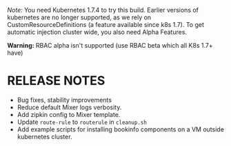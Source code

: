 *Note:* You need Kubernetes 1.7.4 to try this build. Earlier versions of kubernetes are no longer supported, as we rely on CustomResourceDefinitions (a feature available since k8s 1.7). To get automatic injection cluster wide, you also need Alpha Features.

**Warning:** RBAC alpha isn't supported (use RBAC beta which all K8s 1.7+ have)

RELEASE NOTES
============

* Bug fixes, stability improvements
* Reduce default Mixer logs verbosity.
* Add zipkin config to Mixer template.
* Update `route-rule` to `routerule` in `cleanup.sh`
* Add example scripts for installing bookinfo components on a VM outside kubernetes cluster.